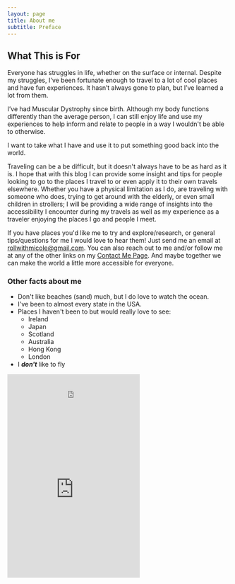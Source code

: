 ```yaml
---
layout: page
title: About me
subtitle: Preface
---
```

## What This is For  
Everyone has struggles in life, whether on the surface or internal. Despite my struggles, I've been fortunate enough to travel to a lot of cool places and have fun experiences. It hasn’t always gone to plan, but I’ve learned a lot from them.

I’ve had Muscular Dystrophy since birth. Although my body functions differently than the average person, I can still enjoy life and use my experiences to help inform and relate to people in a way I wouldn't be able to otherwise.

I want to take what I have and use it to put something good back into the world.

Traveling can be a be difficult, but it doesn't always have to be as hard as it is. I hope that with this blog I can provide some insight and tips for people looking to go to the places I travel to or even apply it to their own travels elsewhere. Whether you have a physical limitation as I do, are traveling with someone who does, trying to get around with the elderly, or even small children in strollers; I will be providing a wide range of insights into the accessibility I encounter during my travels as well as my experience as a traveler enjoying the places I go and people I meet.

If you have places you'd like me to try and explore/research, or general tips/questions for me I would love to hear them! Just send me an email at rollwithmicole@gmail.com. You can also reach out to me and/or follow me at any of the other links on my [Contact Me Page](https://rollwithmicole.com/contact). And maybe together we can make the world a little more accessible for everyone.

### Other facts about me
* Don't like beaches (sand) much, but I do love to watch the ocean.  
* I've been to almost every state in the USA. 
* Places I haven't been to but would really love to see: 
  * Ireland 
  * Japan 
  * Scotland
  * Australia
  * Hong Kong
  * London
* I **_don't_** like to fly

<iframe src="https://open.spotify.com/embed/user/1236211663/playlist/3KRBts3ON4wCR1FnJEIhrd" width="300" height="80" frameborder="0" allowtransparency="true" allow="encrypted-media"></iframe>
<iframe src="https://open.spotify.com/embed/user/1236211663/playlist/559vCvh8Zw3axezrKI2V8Q" width="300" height="380" frameborder="0" allowtransparency="true" allow="encrypted-media"></iframe>
